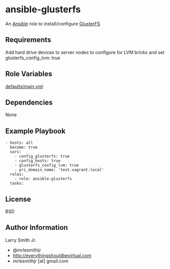 # ansible-glusterfs

An [Ansible](https://www.ansible.com) role to install/configure [GlusterFS](http://www.gluster.org/)

## Requirements

Add hard drive devices to server nodes to configure for LVM bricks and set glusterfs_config_lvm: true

## Role Variables

[defaults/main.yml](defaults/main.yml)

## Dependencies

None

## Example Playbook

    - hosts: all
      become: true
      vars:
        - config_glusterfs: true
        - config_hosts: true
        - glusterfs_config_lvm: true
        - pri_domain_name: 'test.vagrant.local'
      roles:
        - role: ansible-glusterfs
      tasks:

## License

BSD

## Author Information

Larry Smith Jr.

-   @mrlesmithjr
-   <http://everythingshouldbevirtual.com>
-   mrlesmithjr [at] gmail.com
